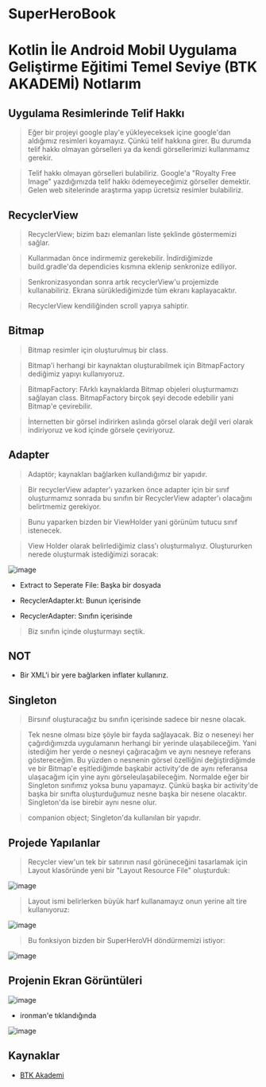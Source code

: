 # SuperHeroBook

# Kotlin İle Android Mobil Uygulama Geliştirme Eğitimi Temel Seviye (BTK AKADEMİ) Notlarım

## Uygulama Resimlerinde Telif Hakkı

> Eğer bir projeyi google play'e yükleyeceksek içine google'dan aldığımız resimleri koyamayız. Çünkü telif hakkına girer. Bu durumda telif hakkı olmayan görselleri ya da kendi görsellerimizi kullanmamız gerekir.

> Telif hakkı olmayan görselleri bulabiliriz. Google'a "Royalty Free Image" yazdığımızda telif hakkı ödemeyeceğimiz görseller demektir. Gelen web sitelerinde araştırma yapıp ücretsiz resimler bulabiliriz. 

## RecyclerView

> RecyclerView; bizim bazı elemanları liste şeklinde göstermemizi sağlar.

> Kullanmadan önce indirmemiz gerekebilir. İndirdiğimizde build.gradle'da dependicies kısmına eklenip senkronize ediliyor.

> Senkronizasyondan sonra artık recyclerView'u projemizde kullanabiliriz. Ekrana sürüklediğimizde tüm ekranı kaplayacaktır. 

> RecyclerView kendiliğinden scroll yapıya sahiptir.

## Bitmap

> Bitmap resimler için oluşturulmuş bir class.

> Bitmap'i herhangi bir kaynaktan oluşturabilmek için BitmapFactory dediğimiz yapıyı kullanıyoruz. 

> BitmapFactory: FArklı kaynaklarda Bitmap objeleri oluşturmamızı sağlayan class. BitmapFactory birçok şeyi decode edebilir yani Bitmap'e çevirebilir. 

> İnternetten bir görsel indirirken aslında görsel olarak değil veri olarak indiriyoruz ve kod içinde görsele çeviriyoruz. 

## Adapter

> Adaptör; kaynakları bağlarken kullandığımız bir yapıdır.

> Bir recyclerView adapter'ı yazarken önce adapter için bir sınıf oluşturmamız sonrada bu sınıfın bir RecyclerView adapter'ı olacağını belirtmemiz gerekiyor. 

> Bunu yaparken bizden bir ViewHolder yani görünüm tutucu sınıf istenecek.  

> View Holder olarak belirlediğimiz class'ı oluşturmalıyız. Oluştururken nerede oluşturmak istediğimizi soracak:

![image](https://user-images.githubusercontent.com/109730490/182865402-6e5ced18-be91-4f01-a379-bc92d7693236.png)

- Extract to Seperate File: Başka bir dosyada

- RecyclerAdapter.kt: Bunun içerisinde

- RecyclerAdapter: Sınıfın içerisinde

> Biz sınıfın içinde oluşturmayı seçtik. 

## NOT

- Bir XML'i bir yere bağlarken inflater kullanırız. 

## Singleton

> Birsınıf oluşturacağız bu sınıfın içerisinde sadece bir nesne olacak.

> Tek nesne olması bize şöyle bir fayda sağlayacak. Biz o neseneyi her çağırdığımızda uygulamanın herhangi bir yerinde ulaşabileceğim. Yani istediğim her yerde o nesneyi çağıracağım ve aynı nesneye referans göstereceğim. Bu yüzden o nesnenin görsel özelliğini değiştirdiğimde ve bir Bitmap'e eşitlediğimde başkabir activity'de de aynı referansa ulaşacağım için yine aynı görseleulaşabileceğim. Normalde eğer bir Singleton sınıfımız yoksa bunu yapamayız. Çünkü başka bir activity'de başka bir sınıfta oluşturduğumuz nesne başka bir nesene olacaktır. Singleton'da ise birebir aynı nesne olur. 

> companion object; Singleton'da kullanılan bir yapıdır. 
 
## Projede Yapılanlar

> Recycler view'un tek bir satırının nasıl görüneceğini tasarlamak için Layout klasöründe yeni bir "Layout Resource File" oluşturduk:

![image](https://user-images.githubusercontent.com/109730490/182859490-0cc0bc2f-fd6a-4a34-950a-fa2aa61d2f9c.png)

> Layout ismi belirlerken büyük harf kullanamayız onun yerine alt tire kullanıyoruz:

![image](https://user-images.githubusercontent.com/109730490/182859812-ee8fe87d-620d-4175-979d-df3a31c10e4e.png)

> Bu fonksiyon bizden bir SuperHeroVH döndürmemizi istiyor:

![image](https://user-images.githubusercontent.com/109730490/182869318-3ffcb9e0-65a1-4c4f-b257-11bd4f00366b.png)

## Projenin Ekran Görüntüleri

![image](https://user-images.githubusercontent.com/109730490/182955815-4b2fd88e-6c7b-4110-bf44-59e6d2d85c33.png)

- ironman'e tıklandığında

![image](https://user-images.githubusercontent.com/109730490/182955914-d005da89-b61f-4e30-8169-77066bfe098b.png)

## Kaynaklar

- [BTK Akademi](https://www.btkakademi.gov.tr/portal/course/kotlin-ile-android-mobil-uygulama-gelistirme-egitimi-temel-seviye-10274)

